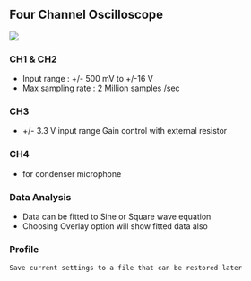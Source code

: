 Four Channel Oscilloscope
---

![](https://github.com/fossasia/pslab-experiments/blob/master/images/screenshots/oscilloscope.png)

###  CH1 & CH2  
  * Input range : +/- 500 mV to +/-16 V 
  * Max sampling rate : 2 Million samples /sec
###  CH3 
  * +/- 3.3 V input range Gain control with external resistor
###  CH4 
  * for condenser microphone

###  Data Analysis
  * Data can be fitted to Sine or Square wave equation
  * Choosing Overlay option will show fitted data also
  
###  Profile
    Save current settings to a file that can be restored later
